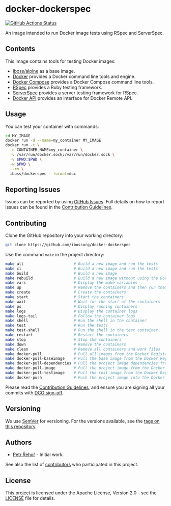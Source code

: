 # docker-dockerspec

[![GitHub Actions Status](../../workflows/Build%20and%20Publish%20to%20Docker%20Hub/badge.svg)](../../actions)

An image intended to run Docker image tests using RSpec and ServerSpec.

## Contents

This image contains tools for testing Docker images:

* [iboss/alpine](https://github.com/iBossOrg/docker-alpine) as a base image.
* [Docker](https://docs.docker.com/engine/) provides a Docker command line tools and engine.
* [Docker Compose](https://docs.docker.com/compose/) provides a Docker Compose command line tools.
* [RSpec](http://rspec.info) provides a Ruby testing framework.
* [ServerSpec](http://serverspec.org) provides a server testing framework for RSpec.
* [Docker API](https://github.com/swipely/docker-api) provides an interface for Docker Remote API.

<!--
* [Dockerspec](https://github.com/zuazo/dockerspec) provides Docker plugin for ServerSpec.
-->

## Usage

You can test your container with commands:

```bash
cd MY_IMAGE
docker run -d --name=my_container MY_IMAGE
docker run -t \
  -e CONTAINER_NAME=my_container \
  -v /var/run/docker.sock:/var/run/docker.sock \
  -v $PWD:$PWD \
  -w $PWD \
  --rm \
  iboss/dockerspec --format=doc
```

## Reporting Issues

Issues can be reported by using [GitHub Issues](/../../issues). Full details on how to report issues can be found in the [Contribution Guidelines](CONTRIBUTING.md).

## Contributing

Clone the GitHub repository into your working directory:

```bash
git clone https://github.com/ibossorg/docker-dockerspec
```

Use the command `make` in the project directory:

```bash
make all                      # Build a new image and run the tests
make ci                       # Build a new image and run the tests
make build                    # Build a new image
make rebuild                  # Build a new image without using the Docker layer caching
make vars                     # Display the make variables
make up                       # Remove the containers and then run them fresh
make create                   # Create the containers
make start                    # Start the containers
make wait                     # Wait for the start of the containers
make ps                       # Display running containers
make logs                     # Display the container logs
make logs-tail                # Follow the container logs
make shell                    # Run the shell in the container
make test                     # Run the tests
make test-shell               # Run the shell in the test container
make restart                  # Restart the containers
make stop                     # Stop the containers
make down                     # Remove the containers
make clean                    # Remove all containers and work files
make docker-pull              # Pull all images from the Docker Registry
make docker-pull-baseimage    # Pull the base image from the Docker Registry
make docker-pull-dependencies # Pull the project image dependencies from the Docker Registry
make docker-pull-image        # Pull the project image from the Docker Registry
make docker-pull-testimage    # Pull the test image from the Docker Registry
make docker-push              # Push the project image into the Docker Registry
```

Please read the [Contribution Guidelines](CONTRIBUTING.md), and ensure you are signing all your commits with [DCO sign-off](CONTRIBUTING.md#developer-certification-of-origin-dco).

## Versioning

We use [SemVer](http://semver.org/) for versioning. For the versions available, see the [tags on this repository](/../../tags).

## Authors

* [Petr Řehoř](https://github.com/prehor) - Initial work.

See also the list of [contributors](../../contributors) who participated in this project.

## License

This project is licensed under the Apache License, Version 2.0 - see the [LICENSE](LICENSE) file for details.
